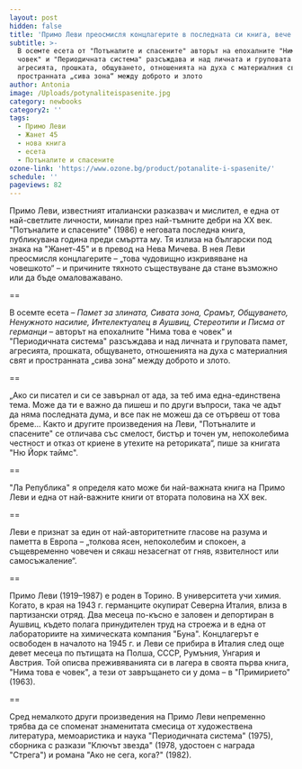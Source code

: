 ```yaml
---
layout: post
hidden: false
title: 'Примо Леви преосмисля концлагерите в последната си книга, вече и на български '
subtitle: >-
  В осемте есета от "Потъналите и спасените" авторът на епохалните "Нима това е
  човек" и "Периодичната система" разсъждава и над личната и груповата памет,
  агресията, прошката, общуването, отношенията на духа с материалния свят и
  пространната „сива зона“ между доброто и злото
author: Antonia
image: /Uploads/potynaliteispasenite.jpg
category: newbooks
category2: ''
tags:
  - Примо Леви
  - Жанет 45
  - нова книга
  - есета
  - Потъналите и спасените
ozone-link: 'https://www.ozone.bg/product/potanalite-i-spasenite/'
schedule: ''
pageviews: 82
---
```

Примо Леви, известният италиански разказвач и мислител, е една от най-светлите личности, минали през най-тъмните дебри на ХХ век. "Потъналите и спасените" (1986) е неговата последна книга, публикувана година преди смъртта му. Тя излиза на български под знака на "Жанет-45" и в превод на Нева Мичева. В нея Леви преосмисля концлагерите – „това чудовищно изкривяване на човешкото“ – и причините тяхното съществуване да стане възможно или да бъде омаловажавано.

\==

В осемте есета – *Памет за злината, Сивата зона, Срамът, Общуването, Ненужното насилие, Интелектуалец в Аушвиц, Стереотипи и Писма от германци* – авторът на епохалните "Нима това е човек" и "Периодичната система" разсъждава и над личната и груповата памет, агресията, прошката, общуването, отношенията на духа с материалния свят и пространната „сива зона“ между доброто и злото.

\==

„Ако си писател и си се завърнал от ада, за теб има една-единствена тема. Може да ти е важно да пишеш и по други въпроси, така че адът да няма последната дума, и все пак не можеш да се отървеш от това бреме... Както и другите произведения на Леви, "Потъналите и спасените" се отличава със смелост, бистър и точен ум, непоколебима честност и отказ от криене в утехите на реториката“, пише за книгата "Ню Йорк таймс". 

\==

"Ла Република" я определя като може би най-важната книга на Примо Леви и една от най-важните книги от втората половина на XX век. 

\==

Леви е признат за един от най-авторитетните гласове на разума и паметта в Европа – „толкова ясен, непоколебим и спокоен, а същевременно човечен и сякаш незасегнат от гняв, язвителност или самосъжаление“.

\==

Примо Леви (1919–1987) е роден в Торино. В университета учи химия. Когато, в края на 1943 г. германците окупират Северна Италия, влиза в партизански отряд. Два месеца по-късно е заловен и депортиран в Аушвиц, където полага принудителен труд на строежа и в една от лабораториите на химическата компания "Буна". Концлагерът е освободен в началото на 1945 г. и Леви се прибира в Италия след още девет месеца по пътищата на Полша, СССР, Румъния, Унгария и Австрия. Той описва преживяванията си в лагера в своята първа книга, "Нима това е човек", а тези от завръщането си у дома – в "Примирието" (1963). 

\==

Сред немалкото други произведения на Примо Леви непременно трябва да се споменат знаменитата смесица от художествена литература, мемоаристика и наука "Периодичната система" (1975), сборника с разкази "Ключът звезда" (1978, удостоен с награда "Стрега") и романа "Ако не сега, кога?" (1982).